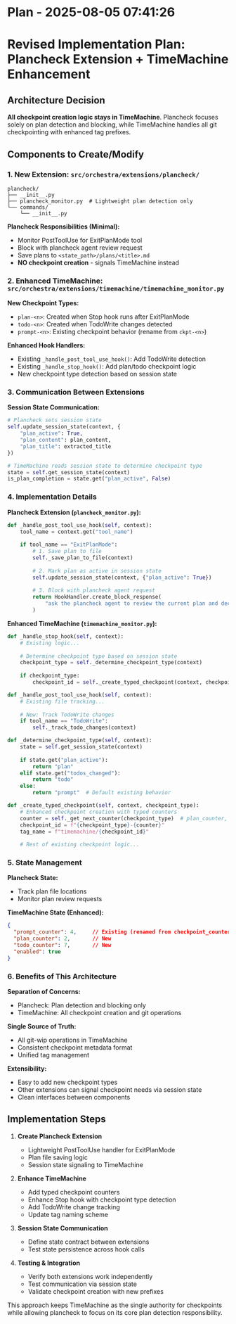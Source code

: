 # Plan - 2025-08-05 07:41:26

# Revised Implementation Plan: Plancheck Extension + TimeMachine Enhancement

## Architecture Decision
**All checkpoint creation logic stays in TimeMachine**. Plancheck focuses solely on plan detection and blocking, while TimeMachine handles all git checkpointing with enhanced tag prefixes.

## Components to Create/Modify

### 1. New Extension: `src/orchestra/extensions/plancheck/`
```
plancheck/
├── __init__.py
├── plancheck_monitor.py  # Lightweight plan detection only
└── commands/
    └── __init__.py
```

**Plancheck Responsibilities (Minimal):**
- Monitor PostToolUse for ExitPlanMode tool
- Block with plancheck agent review request
- Save plans to `<state_path>/plans/<title>.md`
- **NO checkpoint creation** - signals TimeMachine instead

### 2. Enhanced TimeMachine: `src/orchestra/extensions/timemachine/timemachine_monitor.py`

**New Checkpoint Types:**
- `plan-<n>`: Created when Stop hook runs after ExitPlanMode
- `todo-<n>`: Created when TodoWrite changes detected
- `prompt-<n>`: Existing checkpoint behavior (rename from `ckpt-<n>`)

**Enhanced Hook Handlers:**
- Existing `_handle_post_tool_use_hook()`: Add TodoWrite detection
- Existing `_handle_stop_hook()`: Add plan/todo checkpoint logic
- New checkpoint type detection based on session state

### 3. Communication Between Extensions

**Session State Communication:**
```python
# Plancheck sets session state
self.update_session_state(context, {
    "plan_active": True,
    "plan_content": plan_content,
    "plan_title": extracted_title
})

# TimeMachine reads session state to determine checkpoint type
state = self.get_session_state(context)
is_plan_completion = state.get("plan_active", False)
```

### 4. Implementation Details

**Plancheck Extension (`plancheck_monitor.py`):**
```python
def _handle_post_tool_use_hook(self, context):
    tool_name = context.get("tool_name")
    
    if tool_name == "ExitPlanMode":
        # 1. Save plan to file
        self._save_plan_to_file(context)
        
        # 2. Mark plan as active in session state
        self.update_session_state(context, {"plan_active": True})
        
        # 3. Block with plancheck agent request
        return HookHandler.create_block_response(
            "ask the plancheck agent to review the current plan and decide if it needs more work"
        )
```

**Enhanced TimeMachine (`timemachine_monitor.py`):**
```python
def _handle_stop_hook(self, context):
    # Existing logic...
    
    # Determine checkpoint type based on session state
    checkpoint_type = self._determine_checkpoint_type(context)
    
    if checkpoint_type:
        checkpoint_id = self._create_typed_checkpoint(context, checkpoint_type)

def _handle_post_tool_use_hook(self, context):
    # Existing file tracking...
    
    # New: Track TodoWrite changes
    if tool_name == "TodoWrite":
        self._track_todo_changes(context)

def _determine_checkpoint_type(self, context):
    state = self.get_session_state(context)
    
    if state.get("plan_active"):
        return "plan"
    elif state.get("todos_changed"):
        return "todo"
    else:
        return "prompt"  # Default existing behavior

def _create_typed_checkpoint(self, context, checkpoint_type):
    # Enhanced checkpoint creation with typed counters
    counter = self._get_next_counter(checkpoint_type)  # plan_counter, todo_counter, prompt_counter
    checkpoint_id = f"{checkpoint_type}-{counter}"
    tag_name = f"timemachine/{checkpoint_id}"
    
    # Rest of existing checkpoint logic...
```

### 5. State Management

**Plancheck State:**
- Track plan file locations
- Monitor plan review requests

**TimeMachine State (Enhanced):**
```json
{
  "prompt_counter": 4,     // Existing (renamed from checkpoint_counter)
  "plan_counter": 2,       // New
  "todo_counter": 7,       // New
  "enabled": true
}
```

### 6. Benefits of This Architecture

**Separation of Concerns:**
- Plancheck: Plan detection and blocking only
- TimeMachine: All checkpoint creation and git operations

**Single Source of Truth:**
- All git-wip operations in TimeMachine
- Consistent checkpoint metadata format
- Unified tag management

**Extensibility:**
- Easy to add new checkpoint types
- Other extensions can signal checkpoint needs via session state
- Clean interfaces between components

## Implementation Steps

1. **Create Plancheck Extension**
   - Lightweight PostToolUse handler for ExitPlanMode
   - Plan file saving logic
   - Session state signaling to TimeMachine

2. **Enhance TimeMachine**
   - Add typed checkpoint counters
   - Enhance Stop hook with checkpoint type detection
   - Add TodoWrite change tracking
   - Update tag naming scheme

3. **Session State Communication**
   - Define state contract between extensions
   - Test state persistence across hook calls

4. **Testing & Integration**
   - Verify both extensions work independently
   - Test communication via session state
   - Validate checkpoint creation with new prefixes

This approach keeps TimeMachine as the single authority for checkpoints while allowing plancheck to focus on its core plan detection responsibility.
